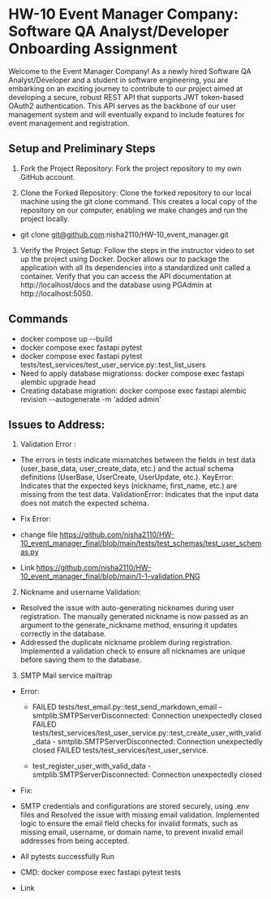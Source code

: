 # HW-10 Event Manager Company: Software QA Analyst/Developer Onboarding Assignment

Welcome to the Event Manager Company! As a newly hired Software QA Analyst/Developer and a student in software engineering, you are embarking on an exciting journey to contribute to our project aimed at developing a secure, robust REST API that supports JWT token-based OAuth2 authentication. This API serves as the backbone of our user management system and will eventually expand to include features for event management and registration.

## Setup and Preliminary Steps
1. Fork the Project Repository: Fork the project repository to my own GitHub account. 

2. Clone the Forked Repository: Clone the forked repository to our local machine using the git clone command. This creates a local copy of the repository on our computer, enabling we  make changes and run the project locally.
- git clone git@github.com:nisha2110/HW-10_event_manager.git

3. Verify the Project Setup: Follow the steps in the instructor video to set up the project using Docker. Docker allows our to package the application with all its dependencies into a standardized unit called a container. Verify that you can access the API documentation at http://localhost/docs and the database using PGAdmin at http://localhost:5050.

## Commands
- docker compose up --build
- docker compose exec fastapi pytest
- docker compose exec fastapi pytest tests/test_services/test_user_service.py::test_list_users
- Need to apply database migrationss: docker compose exec fastapi alembic upgrade head
- Creating database migration: docker compose exec fastapi alembic revision --autogenerate -m 'added admin'

## Issues to Address:
 
1. Validation Error :
 - The errors in tests indicate mismatches between the fields in test data (user_base_data, user_create_data, etc.) and the actual schema definitions (UserBase, UserCreate, UserUpdate, etc.).
 KeyError: Indicates that the expected keys (nickname, first_name, etc.) are missing from the test data.
 ValidationError: Indicates that the input data does not match the expected schema.

- Fix Error:
- change file https://github.com/nisha2110/HW-10_event_manager_final/blob/main/tests/test_schemas/test_user_schemas.py
- Link https://github.com/nisha2110/HW-10_event_manager_final/blob/main/1-1-validation.PNG

2. Nickname and username Validation:
- Resolved the issue with auto-generating nicknames during user registration. The manually generated nickname is now passed as an argument to the generate_nickname method, ensuring it updates correctly in the database.
- Addressed the duplicate nickname problem during registration. Implemented a validation check to ensure all nicknames are unique before saving them to the database.
3. SMTP Mail service mailtrap 
- Error:
   - FAILED tests/test_email.py::test_send_markdown_email - smtplib.SMTPServerDisconnected: Connection unexpectedly closed FAILED tests/test_services/test_user_service.py::test_create_user_with_valid_data - smtplib.SMTPServerDisconnected: Connection unexpectedly closed FAILED tests/test_services/test_user_service.
  
  - test_register_user_with_valid_data - smtplib.SMTPServerDisconnected: Connection unexpectedly closed

- Fix:
   
- SMTP credentials and configurations are stored securely, using .env  files and  Resolved the issue with missing email validation. Implemented logic to ensure the email field checks for invalid formats, such as missing email, username, or domain name, to prevent invalid email addresses from being accepted.
 
 - All pytests successfully Run
 - CMD: docker compose exec fastapi pytest tests
 - Link 



